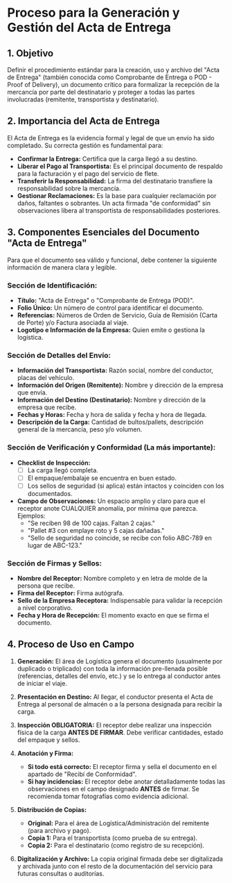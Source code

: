 
# Proceso para la Generación y Gestión del Acta de Entrega

## 1. Objetivo

Definir el procedimiento estándar para la creación, uso y archivo del "Acta de Entrega" (también conocida como Comprobante de Entrega o POD - Proof of Delivery), un documento crítico para formalizar la recepción de la mercancía por parte del destinatario y proteger a todas las partes involucradas (remitente, transportista y destinatario).

## 2. Importancia del Acta de Entrega

El Acta de Entrega es la evidencia formal y legal de que un envío ha sido completado. Su correcta gestión es fundamental para:

*   **Confirmar la Entrega:** Certifica que la carga llegó a su destino.
*   **Liberar el Pago al Transportista:** Es el principal documento de respaldo para la facturación y el pago del servicio de flete.
*   **Transferir la Responsabilidad:** La firma del destinatario transfiere la responsabilidad sobre la mercancía.
*   **Gestionar Reclamaciones:** Es la base para cualquier reclamación por daños, faltantes o sobrantes. Un acta firmada "de conformidad" sin observaciones libera al transportista de responsabilidades posteriores.

## 3. Componentes Esenciales del Documento "Acta de Entrega"

Para que el documento sea válido y funcional, debe contener la siguiente información de manera clara y legible.

### Sección de Identificación:
*   **Título:** "Acta de Entrega" o "Comprobante de Entrega (POD)".
*   **Folio Único:** Un número de control para identificar el documento.
*   **Referencias:** Números de Orden de Servicio, Guía de Remisión (Carta de Porte) y/o Factura asociada al viaje.
*   **Logotipo e Información de la Empresa:** Quien emite o gestiona la logística.

### Sección de Detalles del Envío:
*   **Información del Transportista:** Razón social, nombre del conductor, placas del vehículo.
*   **Información del Origen (Remitente):** Nombre y dirección de la empresa que envía.
*   **Información del Destino (Destinatario):** Nombre y dirección de la empresa que recibe.
*   **Fechas y Horas:** Fecha y hora de salida y fecha y hora de llegada.
*   **Descripción de la Carga:** Cantidad de bultos/pallets, descripción general de la mercancía, peso y/o volumen.

### Sección de Verificación y Conformidad (La más importante):
*   **Checklist de Inspección:**
    *   [ ] La carga llegó completa.
    *   [ ] El empaque/embalaje se encuentra en buen estado.
    *   [ ] Los sellos de seguridad (si aplica) están intactos y coinciden con los documentados.
*   **Campo de Observaciones:** Un espacio amplio y claro para que el receptor anote CUALQUIER anomalía, por mínima que parezca. Ejemplos:
    *   "Se reciben 98 de 100 cajas. Faltan 2 cajas."
    *   "Pallet #3 con emplaye roto y 5 cajas dañadas."
    *   "Sello de seguridad no coincide, se recibe con folio ABC-789 en lugar de ABC-123."

### Sección de Firmas y Sellos:
*   **Nombre del Receptor:** Nombre completo y en letra de molde de la persona que recibe.
*   **Firma del Receptor:** Firma autógrafa.
*   **Sello de la Empresa Receptora:** Indispensable para validar la recepción a nivel corporativo.
*   **Fecha y Hora de Recepción:** El momento exacto en que se firma el documento.

## 4. Proceso de Uso en Campo

1.  **Generación:** El área de Logística genera el documento (usualmente por duplicado o triplicado) con toda la información pre-llenada posible (referencias, detalles del envío, etc.) y se lo entrega al conductor antes de iniciar el viaje.

2.  **Presentación en Destino:** Al llegar, el conductor presenta el Acta de Entrega al personal de almacén o a la persona designada para recibir la carga.

3.  **Inspección OBLIGATORIA:** El receptor debe realizar una inspección física de la carga **ANTES DE FIRMAR**. Debe verificar cantidades, estado del empaque y sellos.

4.  **Anotación y Firma:**
    *   **Si todo está correcto:** El receptor firma y sella el documento en el apartado de "Recibí de Conformidad".
    *   **Si hay incidencias:** El receptor debe anotar detalladamente todas las observaciones en el campo designado **ANTES** de firmar. Se recomienda tomar fotografías como evidencia adicional.

5.  **Distribución de Copias:**
    *   **Original:** Para el área de Logística/Administración del remitente (para archivo y pago).
    *   **Copia 1:** Para el transportista (como prueba de su entrega).
    *   **Copia 2:** Para el destinatario (como registro de su recepción).

6.  **Digitalización y Archivo:** La copia original firmada debe ser digitalizada y archivada junto con el resto de la documentación del servicio para futuras consultas o auditorías.
